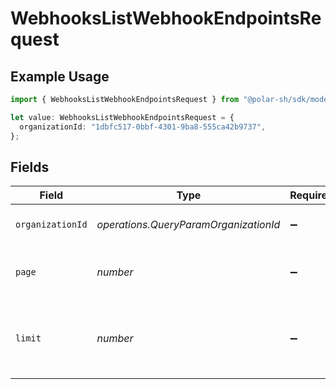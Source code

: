 # WebhooksListWebhookEndpointsRequest

## Example Usage

```typescript
import { WebhooksListWebhookEndpointsRequest } from "@polar-sh/sdk/models/operations/webhookslistwebhookendpoints.js";

let value: WebhooksListWebhookEndpointsRequest = {
  organizationId: "1dbfc517-0bbf-4301-9ba8-555ca42b9737",
};
```

## Fields

| Field                                           | Type                                            | Required                                        | Description                                     |
| ----------------------------------------------- | ----------------------------------------------- | ----------------------------------------------- | ----------------------------------------------- |
| `organizationId`                                | *operations.QueryParamOrganizationId*           | :heavy_minus_sign:                              | Filter by organization ID.                      |
| `page`                                          | *number*                                        | :heavy_minus_sign:                              | Page number, defaults to 1.                     |
| `limit`                                         | *number*                                        | :heavy_minus_sign:                              | Size of a page, defaults to 10. Maximum is 100. |